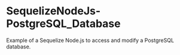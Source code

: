 # SequelizeNodeJs-PostgreSQL_Database
Example of a Sequelize Node.js to access and modify a PostgreSQL database.
